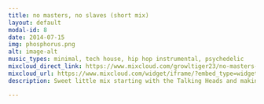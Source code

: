 ```yaml
---
title: no masters, no slaves (short mix)
layout: default
modal-id: 8
date: 2014-07-15
img: phosphorus.png
alt: image-alt
music_types: minimal, tech house, hip hop instrumental, psychedelic
mixcloud_direct_link: https://www.mixcloud.com/growltiger23/no-masters-no-slaves-short-mix/
mixcloud_url: https://www.mixcloud.com/widget/iframe/?embed_type=widget_standard&amp;embed_uuid=dba04432-1a36-4b0c-9020-c90fec195598&amp;feed=https%3A%2F%2Fwww.mixcloud.com%2Fgrowltiger23%2Fno-masters-no-slaves-short-mix%2F&amp;hide_cover=1&amp;hide_tracklist=1&amp;replace=0
description: Sweet little mix starting with the Talking Heads and making its way through some minimal techno, some tech house, some Doomtree instrumentals, some Cody ChestnuTT, and ending with some psychedelic chill-out

---
```

